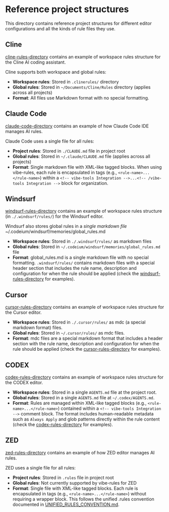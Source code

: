# Reference project structures

This directory contains reference project structures for different editor configurations and all the kinds of rule files they use.

## Cline

[cline-rules-directory](./cline-rules-directory/) contains an example of workspace rules structure for the Cline AI coding assistant.

Cline supports both workspace and global rules:
- **Workspace rules**: Stored in `.clinerules/` directory
- **Global rules**: Stored in `~/Documents/Cline/Rules` directory (applies across all projects)
- **Format**: All files use Markdown format with no special formatting.

## Claude Code

[claude-code-directory](./claude-code-directory/) contains an example of how Claude Code IDE manages AI rules.

Claude Code uses a single file for all rules:
- **Project rules**: Stored in `./CLAUDE.md` file in project root
- **Global rules**: Stored in `~/.claude/CLAUDE.md` file (applies across all projects)
- **Format**: Single markdown file with XML-like tagged blocks. When using vibe-rules, each rule is encapsulated in tags (e.g., `<rule-name>...</rule-name>`) within a `<!-- vibe-tools Integration -->...<!-- /vibe-tools Integration -->` block for organization.

## Windsurf 

[windsurf-rules-directory](./windsurf-rules-directory/) contains an example of workspace rules structure (in `./.windsurf/rules/`) for the Windsurf editor.

Windsurf also stores global rules in a *single markdown file* ~/.codeium/windsurf/memories/global_rules.md

- **Workspace rules**: Stored in `./.windsurf/rules/` as markdown files
- **Global rules**: Stored in `~/.codeium/windsurf/memories/global_rules.md` file
- **Format**: global_rules.md is a single markdown file with no special formatting. `.windsurf/rules/` contains markdown files with a special header section that includes the rule name, description and configuration for when the rule should be applied (check the [windsurf-rules-directory](./windsurf-rules-directory/) for examples).

## Cursor

[cursor-rules-directory](./cursor-rules-directory/) contains an example of workspace rules structure for the Cursor editor.

- **Workspace rules**: Stored in `./.cursor/rules/` as mdc (a special markdown format) files.
- **Global rules**: Stored in `~/.cursor/rules/` as mdc files.
- **Format**: mdc files are a special markdown format that includes a header section with the rule name, description and configuration for when the rule should be applied (check the [cursor-rules-directory](./cursor-rules-directory/) for examples).

## CODEX

[codex-rules-directory](./codex-rules-directory/) contains an example of workspace rules structure for the CODEX editor.

- **Workspace rules**: Stored in a single `AGENTS.md` file at the project root.
- **Global rules**: Stored in a single `AGENTS.md` file at `~/.codex/AGENTS.md`.
- **Format**: Rules are managed within XML-like tagged blocks (e.g., `<rule-name>...</rule-name>`) contained within a `<!-- vibe-tools Integration -->` comment block. The format includes human-readable metadata such as `Always Apply` and glob patterns directly within the rule content (check the [codex-rules-directory](./codex-rules-directory/) for examples).

## ZED

[zed-rules-directory](./zed-rules-directory/) contains an example of how ZED editor manages AI rules.

ZED uses a single file for all rules:
- **Project rules**: Stored in `.rules` file in project root
- **Global rules**: Not currently supported by vibe-rules for ZED
- **Format**: Single file with XML-like tagged blocks. Each rule is encapsulated in tags (e.g., `<rule-name>...</rule-name>`) without requiring a wrapper block. This follows the unified .rules convention documented in [UNIFIED_RULES_CONVENTION.md](../UNIFIED_RULES_CONVENTION.md).




